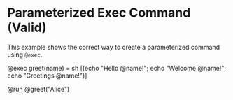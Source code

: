 # Parameterized Exec Command (Valid)

This example shows the correct way to create a parameterized command using `@exec`.

@exec greet(name) = sh [(echo "Hello @name!"; echo "Welcome @name!"; echo "Greetings @name!")]

@run @greet("Alice")